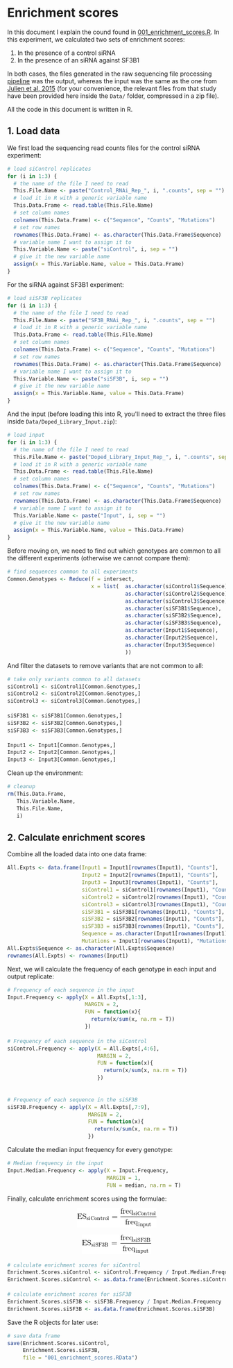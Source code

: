 # Enrichment scores

In this document I explain the cound found in [001\_enrichment\_scores.R](001_enrichment_scores.R). In this experiment, we calculated two sets of enrichment scores:

1. In the presence of a control siRNA
2. In the presence of an siRNA against SF3B1

In both cases, the files generated in the raw sequencing file processing [pipeline](../003_Processing_sequencing_data/002_Doped_library_with_siRNA) was the output, whereas the input was the same as the one from [Julien et al, 2015](https://www.nature.com/articles/ncomms11558) (for your convenience, the relevant files from that study have been provided here inside the `Data/` folder, compressed in a zip file).

All the code in this document is written in R.


## 1. Load data

We first load the sequencing read counts files for the control siRNA experiment:

```r
# load siControl replicates
for (i in 1:3) {
  # the name of the file I need to read
  This.File.Name <- paste("Control_RNAi_Rep_", i, ".counts", sep = "")
  # load it in R with a generic variable name
  This.Data.Frame <- read.table(This.File.Name)
  # set column names
  colnames(This.Data.Frame) <- c("Sequence", "Counts", "Mutations")
  # set row names
  rownames(This.Data.Frame) <- as.character(This.Data.Frame$Sequence)
  # variable name I want to assign it to
  This.Variable.Name <- paste("siControl", i, sep = "")
  # give it the new variable name
  assign(x = This.Variable.Name, value = This.Data.Frame)
}
```
For the siRNA against SF3B1 experiment:

```r
# load siSF3B replicates
for (i in 1:3) {
  # the name of the file I need to read
  This.File.Name <- paste("SF3B_RNAi_Rep_", i, ".counts", sep = "")
  # load it in R with a generic variable name
  This.Data.Frame <- read.table(This.File.Name)
  # set column names
  colnames(This.Data.Frame) <- c("Sequence", "Counts", "Mutations")
  # set row names
  rownames(This.Data.Frame) <- as.character(This.Data.Frame$Sequence)
  # variable name I want to assign it to
  This.Variable.Name <- paste("siSF3B", i, sep = "")
  # give it the new variable name
  assign(x = This.Variable.Name, value = This.Data.Frame)
}
```
And the input (before loading this into R, you'll need to extract the three files inside `Data/Doped_Library_Input.zip`): 

```r
# load input
for (i in 1:3) {
  # the name of the file I need to read
  This.File.Name <- paste("Doped_Library_Input_Rep_", i, ".counts", sep = "")
  # load it in R with a generic variable name
  This.Data.Frame <- read.table(This.File.Name)
  # set column names
  colnames(This.Data.Frame) <- c("Sequence", "Counts", "Mutations")
  # set row names
  rownames(This.Data.Frame) <- as.character(This.Data.Frame$Sequence)
  # variable name I want to assign it to
  This.Variable.Name <- paste("Input", i, sep = "")
  # give it the new variable name
  assign(x = This.Variable.Name, value = This.Data.Frame)
}
```
Before moving on, we need to find out which genotypes are common to all the different experiments (otherwise we cannot compare them):

```r
# find sequences common to all experiments
Common.Genotypes <- Reduce(f = intersect,
                           x = list(  as.character(siControl1$Sequence),
                                      as.character(siControl2$Sequence),
                                      as.character(siControl3$Sequence),
                                      as.character(siSF3B1$Sequence),
                                      as.character(siSF3B2$Sequence),
                                      as.character(siSF3B3$Sequence),
                                      as.character(Input1$Sequence),
                                      as.character(Input2$Sequence),
                                      as.character(Input3$Sequence)
                                      ))
```
And filter the datasets to remove variants that are not common to all:

```r
# take only variants common to all datasets
siControl1 <- siControl1[Common.Genotypes,]
siControl2 <- siControl2[Common.Genotypes,]
siControl3 <- siControl3[Common.Genotypes,]

siSF3B1 <- siSF3B1[Common.Genotypes,]
siSF3B2 <- siSF3B2[Common.Genotypes,]
siSF3B3 <- siSF3B3[Common.Genotypes,]

Input1 <- Input1[Common.Genotypes,]
Input2 <- Input2[Common.Genotypes,]
Input3 <- Input3[Common.Genotypes,]
```
Clean up the environment:

```r
# cleanup
rm(This.Data.Frame,
   This.Variable.Name,
   This.File.Name,
   i)
```


## 2. Calculate enrichment scores

Combine all the loaded data into one data frame:

```r
All.Expts <- data.frame(Input1 = Input1[rownames(Input1), "Counts"],
                        Input2 = Input2[rownames(Input1), "Counts"],
                        Input3 = Input3[rownames(Input1), "Counts"],
                        siControl1 = siControl1[rownames(Input1), "Counts"],
                        siControl2 = siControl2[rownames(Input1), "Counts"],
                        siControl3 = siControl3[rownames(Input1), "Counts"],
                        siSF3B1 = siSF3B1[rownames(Input1), "Counts"],
                        siSF3B2 = siSF3B2[rownames(Input1), "Counts"],
                        siSF3B3 = siSF3B3[rownames(Input1), "Counts"],
                        Sequence = as.character(Input1[rownames(Input1), "Sequence"]),
                        Mutations = Input1[rownames(Input1), "Mutations"])
All.Expts$Sequence <- as.character(All.Expts$Sequence)
rownames(All.Expts) <- rownames(Input1)
```
Next, we will calculate the frequency of each genotype in each input and output replicate:

```r
# Frequency of each sequence in the input
Input.Frequency <- apply(X = All.Expts[,1:3],
                         MARGIN = 2,
                         FUN = function(x){
                           return(x/sum(x, na.rm = T))
                         })

# Frequency of each sequence in the siControl
siControl.Frequency <- apply(X = All.Expts[,4:6],
                             MARGIN = 2,
                             FUN = function(x){
                               return(x/sum(x, na.rm = T))
                             })


# Frequency of each sequence in the siSF3B
siSF3B.Frequency <- apply(X = All.Expts[,7:9],
                          MARGIN = 2,
                          FUN = function(x){
                            return(x/sum(x, na.rm = T))
                          })
```
Calculate the median input frequency for every genotype:

```r
# Median frequency in the input
Input.Median.Frequency <- apply(X = Input.Frequency,
                                MARGIN = 1,
                                FUN = median, na.rm = T)
```
Finally, calculate enrichment scores using the formulae:

<p align="center">
  <img src="Equations/001_equation_sicontrol.gif">
</p>

<p align="center">
  <img src="Equations/001_equation_sisf3b.gif">
</p>


```r
# calculate enrichment scores for siControl
Enrichment.Scores.siControl <- siControl.Frequency / Input.Median.Frequency
Enrichment.Scores.siControl <- as.data.frame(Enrichment.Scores.siControl)

# calculate enrichment scores for siSF3B
Enrichment.Scores.siSF3B <- siSF3B.Frequency / Input.Median.Frequency
Enrichment.Scores.siSF3B <- as.data.frame(Enrichment.Scores.siSF3B)
```
Save the R objects for later use:

```r
# save data frame
save(Enrichment.Scores.siControl,
     Enrichment.Scores.siSF3B,
     file = "001_enrichment_scores.RData")
```